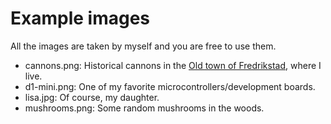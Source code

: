# Example images

All the images are taken by myself and you are free to use them.

- cannons.png: Historical cannons in the [Old town of Fredrikstad](https://goo.gl/maps/oEkyDW4A9Lp8ptqM8), where I live.
- d1-mini.png: One of my favorite microcontrollers/development boards.
- lisa.jpg: Of course, my daughter.
- mushrooms.png: Some random mushrooms in the woods.
